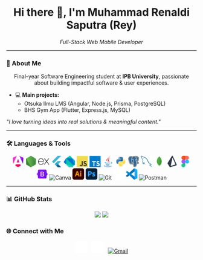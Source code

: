 <h1 align="center">Hi there 👋, I'm Muhammad Renaldi Saputra (Rey)</h1>

<p align="center">
  <i>
    Full-Stack Web Mobile Developer  <br>
  </i>
</p>

<hr>

### 🚀 About Me

<p align="center">
Final-year Software Engineering student at <b>IPB University</b>, passionate about building impactful software & user experiences.<br>
  <ul>
    <li>💻 <b>Main projects:</b>
      <ul>
        <li>Otsuka Ilmu LMS (Angular, Node.js, Prisma, PostgreSQL)</li>
        <li>BHS Gym App (Flutter, Express.js, MySQL)</li>
      </ul>
    </li>
  </ul>
  <i>"I love turning ideas into real solutions & meaningful content."</i>
</p>

<hr>

### 🛠️ Languages & Tools

<p align="center">
  <!-- Programming Languages & Frameworks -->
  <img src="https://raw.githubusercontent.com/devicons/devicon/master/icons/angular/angular-original.svg" height="30" alt="Angular"/>
  <img src="https://raw.githubusercontent.com/devicons/devicon/master/icons/nodejs/nodejs-original.svg" height="30" alt="Node.js"/>
  <img src="https://raw.githubusercontent.com/devicons/devicon/master/icons/express/express-original.svg" height="30" alt="Express"/>
  <img src="https://raw.githubusercontent.com/devicons/devicon/master/icons/flutter/flutter-original.svg" height="30" alt="Flutter"/>
  <img src="https://raw.githubusercontent.com/devicons/devicon/master/icons/dart/dart-original.svg" height="30" alt="Dart"/>
  <img src="https://raw.githubusercontent.com/devicons/devicon/master/icons/javascript/javascript-original.svg" height="30" alt="JS"/>
  <img src="https://raw.githubusercontent.com/devicons/devicon/master/icons/typescript/typescript-original.svg" height="30" alt="TS"/>
  <img src="https://raw.githubusercontent.com/devicons/devicon/master/icons/java/java-original.svg" height="30" alt="Java"/>
  <img src="https://raw.githubusercontent.com/devicons/devicon/master/icons/python/python-original.svg" height="30" alt="Python"/>
  <!-- Databases & ORM -->
  <img src="https://raw.githubusercontent.com/devicons/devicon/master/icons/postgresql/postgresql-original.svg" height="30" alt="PostgreSQL"/>
  <img src="https://raw.githubusercontent.com/devicons/devicon/master/icons/mysql/mysql-original.svg" height="30" alt="MySQL"/>
  <img src="https://raw.githubusercontent.com/devicons/devicon/master/icons/mongodb/mongodb-original.svg" height="30" alt="MongoDB"/>
  <img src="https://raw.githubusercontent.com/devicons/devicon/master/icons/prisma/prisma-original.svg" height="30" alt="Prisma"/>
  <!-- UI/UX & Design -->
  <img src="https://raw.githubusercontent.com/devicons/devicon/master/icons/figma/figma-original.svg" height="30" alt="Figma"/>
  <img src="https://raw.githubusercontent.com/devicons/devicon/master/icons/bootstrap/bootstrap-original.svg" height="30" alt="Bootstrap"/>
  <img src="https://i.imgur.com/akBRiVg.png" height="30" alt="Canva"/>
  <img src="https://github.com/Aakarsh-B/trying-repos/blob/master/illustrator.png?raw=true" height="30" alt="Illustrator"/>
  <img src="https://github.com/Aakarsh-B/trying-repos/blob/master/photoshop.png?raw=true" height="30" alt="Photoshop"/>
  <!-- Tools & Platforms -->
  <img src="https://www.vectorlogo.zone/logos/git-scm/git-scm-icon.svg" height="30" alt="Git"/>
  <img src="https://github.com/Aakarsh-B/trying-repos/blob/master/github.svg" height="30" alt="GitHub"/>
  <img src="https://raw.githubusercontent.com/github/explore/main/topics/visual-studio-code/visual-studio-code.png" height="30" alt="VSCode"/>
  <img src="https://www.vectorlogo.zone/logos/getpostman/getpostman-icon.svg" height="30" alt="Postman"/>
</p>

<hr>

### 📊 GitHub Stats
<p align="center">
  <img height="150em" src="https://github-readme-stats.vercel.app/api?username=mrenaldisaputra&show_icons=true&theme=algolia&include_all_commits=true&count_private=true&cache_seconds=100"/>
  <img height="150em" src="https://github-readme-stats.vercel.app/api/top-langs/?username=mrenaldisaputra&layout=compact&langs_count=8&theme=algolia&cache_seconds=100"/>
</p>



### 🌐 Connect with Me

<p align="center">
  <a href="https://www.linkedin.com/in/muhammadrenaldisaputra-8a7882148"><img width="32px" src="https://github.com/Aakarsh-B/trying-repos/blob/master/linkedin.svg" alt="LinkedIn"/></a>
  &nbsp;
  <a href="https://instagram.com/mrenaldisaputra____"><img width="32px" src="https://github.com/Aakarsh-B/trying-repos/blob/master/insta.svg" alt="Instagram"/></a>
  &nbsp;
  <a href="mailto:muhammadrenaldisaputra@gmail.com"><img width="32px" src="https://raw.githubusercontent.com/simple-icons/simple-icons/develop/icons/gmail.svg" alt="Gmail"/></a>
</p>
